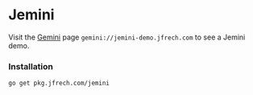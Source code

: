 # Jemini
Visit the [Gemini](https://gemini.circumlunar.space/) page `gemini://jemini-demo.jfrech.com` to see a Jemini demo.

### Installation
`go get pkg.jfrech.com/jemini`
